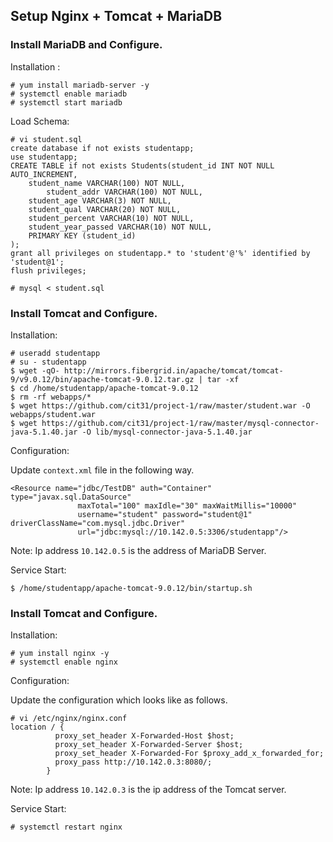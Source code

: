 ## Setup Nginx + Tomcat + MariaDB

### Install MariaDB and Configure.

Installation :

```
# yum install mariadb-server -y
# systemctl enable mariadb
# systemctl start mariadb
```

Load Schema:

```
# vi student.sql
create database if not exists studentapp;
use studentapp;
CREATE TABLE if not exists Students(student_id INT NOT NULL AUTO_INCREMENT,
	student_name VARCHAR(100) NOT NULL,
        student_addr VARCHAR(100) NOT NULL,
	student_age VARCHAR(3) NOT NULL,
	student_qual VARCHAR(20) NOT NULL,
	student_percent VARCHAR(10) NOT NULL,
	student_year_passed VARCHAR(10) NOT NULL,
	PRIMARY KEY (student_id)
);
grant all privileges on studentapp.* to 'student'@'%' identified by 'student@1';
flush privileges;
```

```
# mysql < student.sql
```

### Install Tomcat and Configure.

Installation:

```
# useradd studentapp
# su - studentapp
$ wget -qO- http://mirrors.fibergrid.in/apache/tomcat/tomcat-9/v9.0.12/bin/apache-tomcat-9.0.12.tar.gz | tar -xf
$ cd /home/studentapp/apache-tomcat-9.0.12
$ rm -rf webapps/*
$ wget https://github.com/cit31/project-1/raw/master/student.war -O webapps/student.war
$ wget https://github.com/cit31/project-1/raw/master/mysql-connector-java-5.1.40.jar -O lib/mysql-connector-java-5.1.40.jar
```

Configuration:

Update `context.xml` file in the following way.

```
<Resource name="jdbc/TestDB" auth="Container" type="javax.sql.DataSource"
               maxTotal="100" maxIdle="30" maxWaitMillis="10000"
               username="student" password="student@1" driverClassName="com.mysql.jdbc.Driver"
               url="jdbc:mysql://10.142.0.5:3306/studentapp"/>
```

Note: Ip address `10.142.0.5` is the address of MariaDB Server.

Service Start:

```
$ /home/studentapp/apache-tomcat-9.0.12/bin/startup.sh
```

### Install Tomcat and Configure.

Installation:

```
# yum install nginx -y
# systemctl enable nginx
```

Configuration:

Update the configuration which looks like as follows.

```
# vi /etc/nginx/nginx.conf
location / {
          proxy_set_header X-Forwarded-Host $host;
          proxy_set_header X-Forwarded-Server $host;
          proxy_set_header X-Forwarded-For $proxy_add_x_forwarded_for;
          proxy_pass http://10.142.0.3:8080/;
        }

```
Note: Ip address `10.142.0.3` is the ip address of the Tomcat server.

Service Start:

```
# systemctl restart nginx
```

